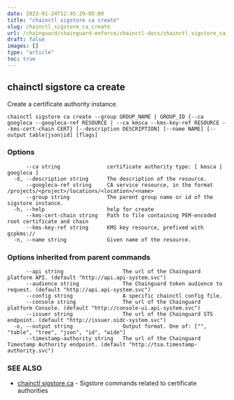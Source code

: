 ```yaml
---
date: 2023-01-24T12:45:29-05:00
title: "chainctl sigstore ca create"
slug: chainctl_sigstore_ca_create
url: /chainguard/chainguard-enforce/chainctl-docs/chainctl_sigstore_ca_create/
draft: false
images: []
type: "article"
toc: true
---
```

## chainctl sigstore ca create

Create a certificate authority instance.

```
chainctl sigstore ca create --group GROUP_NAME | GROUP_ID {--ca googleca --googleca-ref RESOURCE | --ca kmsca --kms-key-ref RESOURCE --kms-cert-chain CERT} [--description DESCRIPTION] [--name NAME] [--output table|json|id] [flags]
```

### Options

```
      --ca string               certificate authority type: [ kmsca | googleca ]
  -d, --description string      The description of the resource.
      --googleca-ref string     CA service resource, in the format /projects/<project>/locations/<location>/<name>
      --group string            The parent group name or id of the sigstore instance.
  -h, --help                    help for create
      --kms-cert-chain string   Path to file containing PEM-encoded root certificate and chain
      --kms-key-ref string      KMS key resource, prefixed with gcpkms://
  -n, --name string             Given name of the resource.
```

### Options inherited from parent commands

```
      --api string                   The url of the Chainguard platform API. (default "http://api.api-system.svc")
      --audience string              The Chainguard token audience to request. (default "http://api.api-system.svc")
      --config string                A specific chainctl config file.
      --console string               The url of the Chainguard platform Console. (default "http://console-ui.api-system.svc")
      --issuer string                The url of the Chainguard STS endpoint. (default "http://issuer.oidc-system.svc")
  -o, --output string                Output format. One of: ["", "table", "tree", "json", "id", "wide"]
      --timestamp-authority string   The url of the Chainguard Timestamp Authority endpoint. (default "http://tsa.timestamp-authority.svc")
```

### SEE ALSO

* [chainctl sigstore ca](/chainguard/chainguard-enforce/chainctl-docs/chainctl_sigstore_ca/)	 - Sigstore commands related to certificate authorities

